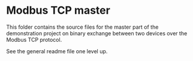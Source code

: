 ﻿Modbus TCP master 
=================
 
This folder contains the source files for the master part of the demonstration
project on binary exchange between two devices over the Modbus TCP protocol.

See the general readme file one level up.  